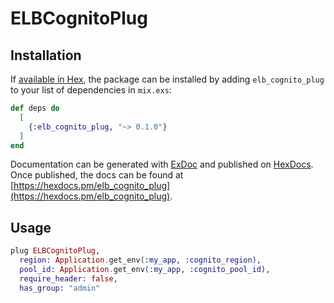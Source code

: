 # ELBCognitoPlug

## Installation

If [available in Hex](https://hex.pm/docs/publish), the package can be installed
by adding `elb_cognito_plug` to your list of dependencies in `mix.exs`:

```elixir
def deps do
  [
    {:elb_cognito_plug, "~> 0.1.0"}
  ]
end
```

Documentation can be generated with [ExDoc](https://github.com/elixir-lang/ex_doc)
and published on [HexDocs](https://hexdocs.pm). Once published, the docs can
be found at [https://hexdocs.pm/elb_cognito_plug](https://hexdocs.pm/elb_cognito_plug).

## Usage
```elixir
plug ELBCognitoPlug,
  region: Application.get_env(:my_app, :cognito_region),
  pool_id: Application.get_env(:my_app, :cognito_pool_id),
  require_header: false,
  has_group: "admin"
```
